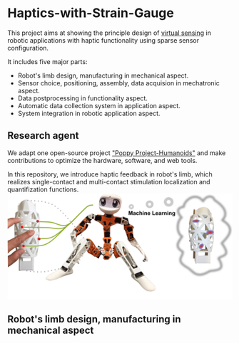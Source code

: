 # Haptics-with-Strain-Gauge
This project aims at showing the principle design of [virtual sensing](https://en.wikipedia.org/wiki/Virtual_sensing) in robotic applications with haptic functionality using sparse sensor configuration.

It includes five major parts:
- Robot's limb design, manufacturing in mechanical aspect.
- Sensor choice, positioning, assembly, data acquision in mechatronic aspect.
- Data postprocessing in functionality aspect.
- Automatic data collection system in application aspect.
- System integration in robotic application aspect.

## Research agent
We adapt one open-source project ["Poppy Project-Humanoids"](https://www.poppy-project.org/en/) and make contributions to optimize the hardware, software, and web tools.

In this repository, we introduce haptic feedback in robot's limb, which realizes single-contact and multi-contact stimulation localization and quantifization functions.
![1](Pics/Project_object.png)
## Robot's limb design, manufacturing in mechanical aspect


